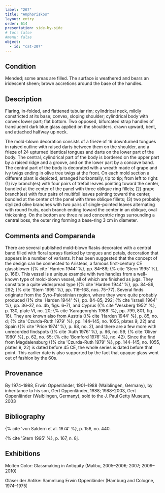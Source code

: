 ```yaml
---
label: "207"
title: "Amphoriskos"
layout: entry
order: 614
presentation: side-by-side
# toc: false
#menu: false 
object:
  - id: "cat-207"
---
```


## Condition

Mended; some areas are filled.  The surface is weathered and bears an iridescent sheen; brown accretions around the base of the handles.

## Description

Flaring, in-folded, and flattened tubular rim; cylindrical neck, mildly constricted at its base; convex, sloping shoulder; cylindrical body with convex lower part; flat bottom. Two opposed, bifurcated strap handles of translucent dark blue glass applied on the shoulders, drawn upward, bent, and attached halfway up neck.

The mold-blown decoration consists of a frieze of 16 downturned tongues in raised outline with raised darts between them on the shoulder, and a frieze of 24 upturned identical tongues and darts on the lower part of the body. The central, cylindrical part of the body is bordered on the upper part by a raised ridge and a groove, and on the lower part by a concave band. The central part of the body is decorated with a wreath made of grape and ivy twigs ending in olive tree twigs at the front. On each mold section a different plant is depicted, arranged horizontally, tip to tip; from left to right: (1) ivy branch(es) with four pairs of trefoil leaves pointing toward the center, bundled at the center of the panel with three oblique ring fillets; (2) grape branch(es) with four pairs of multifoil leaves pointing toward the center, bundled at the center of the panel with three oblique fillets; (3) two probably stylized olive branches with two pairs of single-pointed leaves alternating with round fruits, each branch ending toward the center in an oblique, oval thickening. On the bottom are three raised concentric rings surrounding a central boss, the outer ring forming a base-ring 3 cm in diameter.

## Comments and Comparanda

There are several published mold-blown flasks decorated with a central band filled with floral sprays flanked by tongues and petals, decoration that appears in a number of variants. It has been suggested that the concept of the design can be connected to Aristeas, a famous first-century CE glassblower ({% cite 'Harden 1944' %}, pp. 84–86; {% cite 'Stern 1995' %}, p. 166). This vessel is a unique example with two handles from a well-known type of mold-blown vessel, all of which are finished as jugs. They constitute a quite widespread type ({% cite 'Harden 1944' %}, pp. 84–86, 292; {% cite 'Stern 1995' %}, pp. 116–168, nos. 75–77). Several finds originate from the Syro-Palestinian region, where they were quite probably produced ({% cite 'Harden 1944' %}, pp. 84–85, 292; {% cite 'Israeli 1964' %}, pp. 36–37, no. 4b, figs. 6–7), and Cyprus ({% cite 'Vessberg 1952' %}, p. 130, plate VI, no. 20; {% cite 'Karageorghis 1988' %}, pp. 799, 801, fig. 16). They are known also from Austria ({% cite 'Harden 1944' %}, p. 85, no. d; {% cite 'Czurda-Ruth 1979' %}, pp. 144–145, no. 1055, plates 9, 22) and Spain ({% cite 'Price 1974' %}, p. 68, no. 2), and there are a few more with unrecorded findspots ({% cite 'Auth 1976' %}, p. 66, no. 59; {% cite 'Oliver 1980' %}, p. 62, no. 55; {% cite 'Bomford 1976' %}, no. 42). Since the find from Magdalensburg ({% cite 'Czurda-Ruth 1979' %}, pp. 144–145, no. 1055, plates 9, 22) is dated before 45 CE, the whole series is dated before that point. This earlier date is also supported by the fact that opaque glass went out of fashion by the 60s.

## Provenance

By 1974–1988, Erwin Oppenländer, 1901–1988 (Waiblingen, Germany), by inheritance to his son, Gert Oppenländer, 1988; 1988–2003, Gert Oppenländer (Waiblingen, Germany), sold to the J. Paul Getty Museum, 2003

## Bibliography

{% cite 'von Saldern et al. 1974' %}, p. 158, no. 440.

{% cite 'Stern 1995' %}, p. 167, n. 8j.

## Exhibitions

Molten Color: Glassmaking in Antiquity (Malibu, 2005–2006; 2007; 2009–2010)

Gläser der Antike: Sammlung Erwin Oppenländer (Hamburg and Cologne, 1974–1975)